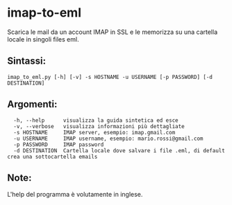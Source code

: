 # imap-to-eml

Scarica le mail da un account IMAP in SSL e le memorizza su una cartella locale in singoli files eml.

## Sintassi:

`imap_to_eml.py [-h] [-v] -s HOSTNAME -u USERNAME [-p PASSWORD] [-d DESTINATION]`

## Argomenti:
```
  -h, --help      visualizza la guida sintetica ed esce
  -v, --verbose   visualizza informazioni più dettagliate
  -s HOSTNAME     IMAP server, esempio: imap.gmail.com
  -u USERNAME     IMAP username, esempio: mario.rossi@gmail.com
  -p PASSWORD     IMAP password
  -d DESTINATION  Cartella locale dove salvare i file .eml, di default crea una sottocartella emails
```

## Note:
L'help del programma è volutamente in inglese.


  
